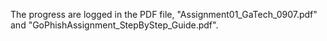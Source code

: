 The progress are logged in the PDF file, "Assignment01_GaTech_0907.pdf" and "GoPhishAssignment_StepByStep_Guide.pdf".

